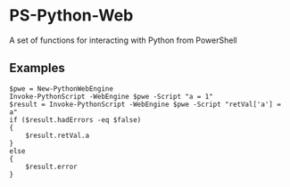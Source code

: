 # PS-Python-Web
A set of functions for interacting with Python from PowerShell
## Examples
```
$pwe = New-PythonWebEngine
Invoke-PythonScript -WebEngine $pwe -Script "a = 1"
$result = Invoke-PythonScript -WebEngine $pwe -Script "retVal['a'] = a"
if ($result.hadErrors -eq $false)
{
    $result.retVal.a
}
else
{
    $result.error
}
